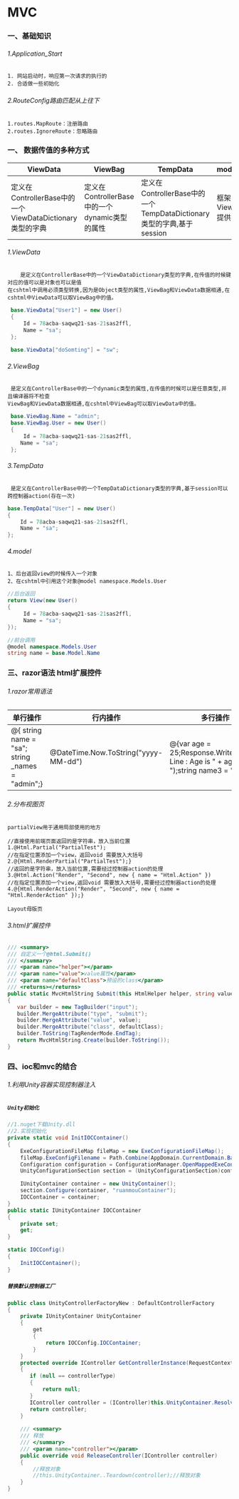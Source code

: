 # MVC 

### 一、基础知识

###### 1.Application_Start

    1. 网站启动时，响应第一次请求的执行的
    2. 合适做一些初始化
    
###### 2.RouteConfig路由匹配从上往下
        
    1.routes.MapRoute：注册路由
    2.routes.IgnoreRoute：忽略路由
    
    

### 一、 数据传值的多种方式

|ViewData|ViewBag|TempData|model|
|-|-|-|-|
|定义在ControllerBase中的一个ViewDataDictionary类型的字典|定义在ControllerBase中的一个dynamic类型的属性|定义在ControllerBase中的一个TempDataDictionary类型的字典,基于session|框架View提供|
###### 1.ViewData 
    
        是定义在ControllerBase中的一个ViewDataDictionary类型的字典,在传值的时候键对应的值可以是对象也可以是值
    在cshtml中调用必须类型转换,因为是Object类型的属性,ViewBag和ViewData数据相通,在cshtml中ViewData可以取ViewBag中的值。
    
```.cs
 base.ViewData["User1"] = new User()
 {
     Id = 78acba-saqwq21-sas-21sas2ffl,
     Name = "sa";
 }; 
 
 base.ViewData["doSomting"] = "sw";
```
    
###### 2.ViewBag

     是定义在ControllerBase中的一个dynamic类型的属性,在传值的时候可以是任意类型,并且编译器将不检查
    ViewBag和ViewData数据相通,在cshtml中ViewBag可以取ViewData中的值。
    
 ```.cs
  base.ViewBag.Name = "admin";
  base.ViewBag.User = new User()
  {
      Id = 78acba-saqwq21-sas-21sas2ffl,
     Name = "sa";
  };         
```   
###### 3.TempData 

     是定义在ControllerBase中的一个TempDataDictionary类型的字典,基于session可以跨控制器action(存在一次)
     
 ```.cs
 base.TempData["User"] = new User()
 {
     Id = 78acba-saqwq21-sas-21sas2ffl,
     Name = "sa";
 };
``` 
###### 4.model
    1、后台返回view的时候传入一个对象
    2、在cshtml中引用这个对象@model namespace.Models.User
```.cs
//后台返回
return View(new User()
{
     Id = 78acba-saqwq21-sas-21sas2ffl,
     Name = "sa";
});

//前台调用
@model namespace.Models.User
string name = base.Model.Name
```
### 三、razor语法 html扩展控件

###### 1.razor常用语法
    
|单行操作|行内操作|多行操作|
|-|-|-|
|@{ string name = "sa"; string _names = "admin";}|@DateTime.Now.ToString("yyyy-MM-dd")| @{var age = 25;Response.Write("Multi-Line : Age is " + age + "<br />");string name3 = "yoyo";}|

###### 2.分布视图页

  `partialView用于通用局部使用的地方`
```.cshtml
//直接使用前端页面返回的是字符串，放入当前位置
1.@Html.Partial("PartialTest");
//在指定位置添加一个view，返回void 需要放入大括号 
2.@{Html.RenderPartial("PartialTest");}
//返回的是字符串，放入当前位置,需要经过控制器action的处理
3.@Html.Action("Render", "Second", new { name = "Html.Action" })
//在指定位置添加一个view,返回void 需要放入大括号,需要经过控制器action的处理
4.@{Html.RenderAction("Render", "Second", new { name = "Html.RenderAction" });}
```
  `Layout母版页`
  
  
 ###### 3.html扩展控件
 ```.cs
 /// <summary>
/// 自定义一个@html.Submit()
/// </summary>
/// <param name="helper"></param>
/// <param name="value">value属性</param>
/// <param name="defaultClass">预设的class</param>
/// <returns></returns>
public static MvcHtmlString Submit(this HtmlHelper helper, string value, string defaultClass = "btn btn-default")
{
    var builder = new TagBuilder("input");
    builder.MergeAttribute("type", "submit");
    builder.MergeAttribute("value", value);
    builder.MergeAttribute("class", defaultClass);
    builder.ToString(TagRenderMode.EndTag);
    return MvcHtmlString.Create(builder.ToString());
}

 ```
 
 ### 四、ioc和mvc的结合
 
###### 1.利用Unity容器实现控制器注入

##### `Unity初始化`
```.cs
//1.nuget下载Unity.dll
//2.实现初始化
private static void InitIOCContainer()
{
    ExeConfigurationFileMap fileMap = new ExeConfigurationFileMap();
    fileMap.ExeConfigFilename = Path.Combine(AppDomain.CurrentDomain.BaseDirectory + "CfgFiles\\Unity.Config");//找配置文件的路径
    Configuration configuration = ConfigurationManager.OpenMappedExeConfiguration(fileMap, ConfigurationUserLevel.None);
    UnityConfigurationSection section = (UnityConfigurationSection)configuration.GetSection(UnityConfigurationSection.SectionName);

    IUnityContainer container = new UnityContainer();
    section.Configure(container, "ruanmouContainer");
    IOCContainer = container;
}
public static IUnityContainer IOCContainer
{
    private set;
    get;
}

static IOCConfig()
{
    InitIOCContainer();
}
```

##### `替换默认控制器工厂`

```.cs
public class UnityControllerFactoryNew : DefaultControllerFactory
{
    private IUnityContainer UnityContainer
    {
        get
        {
            return IOCConfig.IOCContainer;
        }
    }
    protected override IController GetControllerInstance(RequestContext requestContext, Type controllerType)
    {
       if (null == controllerType)
       {
           return null;
       }
       IController controller = (IController)this.UnityContainer.Resolve(controllerType);
       return controller;
    }
    
    /// <summary>
    /// 释放
    /// </summary>
    /// <param name="controller"></param>
    public override void ReleaseController(IController controller)
    {
        //释放对象
        //this.UnityContainer..Teardown(controller);//释放对象
    }
}
```
